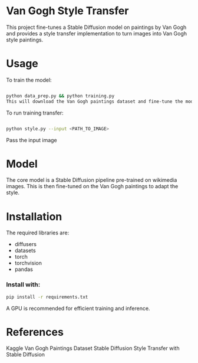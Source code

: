 # Van Gogh Style Transfer
This project fine-tunes a Stable Diffusion model on paintings by Van Gogh and provides a style transfer implementation to turn images into Van Gogh style paintings.

# Usage
To train the model:

```bash

python data_prep.py && python training.py
This will download the Van Gogh paintings dataset and fine-tune the model.
```
To run training transfer:

```bash

python style.py --input <PATH_TO_IMAGE>
```
Pass the input image

# Model
The core model is a Stable Diffusion pipeline pre-trained on wikimedia images. This is then fine-tuned on the Van Gogh paintings to adapt the style.


# Installation
The required libraries are:

* diffusers
* datasets
* torch
* torchvision
* pandas

### Install with:
```bash
pip install -r requirements.txt
```
A GPU is recommended for efficient training and inference.

# References
Kaggle Van Gogh Paintings Dataset
Stable Diffusion
Style Transfer with Stable Diffusion